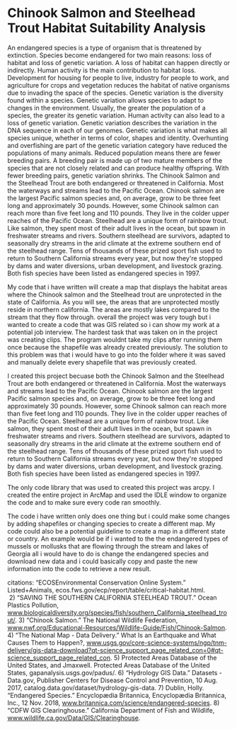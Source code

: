 # Chinook Salmon and Steelhead Trout Habitat Suitability Analysis
  An endangered species is a type of organism that is threatened by extinction. Species become endangered for two main reasons: loss of habitat and loss of genetic variation. A loss of habitat can happen directly or indirectly. Human activity is the main contribution to habitat loss. Development for housing for people to live, industry for people to work, and agriculture for crops and vegetation reduces the habitat of native organisms due to invading the space of the species.  Genetic variation is the diversity found within a species. Genetic variation allows species to adapt to changes in the environment. Usually, the greater the population of a species, the greater its genetic variation. Human activity can also lead to a loss of genetic variation. Genetic variation describes the variation in the DNA sequence in each of our genomes. Genetic variation is what makes all species unique, whether in terms of color, shapes and identity. Overhunting and overfishing are part of the genetic variation category have reduced the populations of many animals. Reduced population means there are fewer breeding pairs. A breeding pair is made up of two mature members of the species that are not closely related and can produce healthy offspring. With fewer breeding pairs, genetic variation shrinks. 
  The Chinook Salmon and the Steelhead Trout are both endangered or threatened in California. Most the waterways and streams lead to the Pacific Ocean. Chinook salmon are the largest Pacific salmon species and, on average, grow to be three feet long and approximately 30 pounds. However, some Chinook salmon can reach more than five feet long and 110 pounds. They live in the colder upper reaches of the Pacific Ocean. Steelhead are a unique form of rainbow trout. Like salmon, they spent most of their adult lives in the ocean, but spawn in freshwater streams and rivers. Southern steelhead are survivors, adapted to seasonally dry streams in the arid climate at the extreme southern end of the steelhead range. Tens of thousands of these prized sport fish used to return to Southern California streams every year, but now they're stopped by dams and water diversions, urban development, and livestock grazing. Both fish species have been listed as endangered species in 1997.

  My code that i have written will create a map that displays the habitat areas where the Chinook salmon and the Steelhead trout are unprotected in the state of California. As you will see, the areas that are unprotected mostly reside in northern california. The areas are mostly lakes compared to the stream that they flow through. overall the project was very tough but i wanted to create a code that was GIS related so i can show my work at a potential job interview. The hardest task that was taken on in the project was creating clips. The program wouldnt take my clips after running them once because the shapefile was already created previously. The solution to this problem was that i would have to go into the folder where it was saved and manually delete every shapefile that was previously created. 
  
  I created this project becuase both the Chinook Salmon and the Steelhead Trout are both endangered or threatened in California. Most the waterways and streams lead to the Pacific Ocean. Chinook salmon are the largest Pacific salmon species and, on average, grow to be three feet long and approximately 30 pounds. However, some Chinook salmon can reach more than five feet long and 110 pounds. They live in the colder upper reaches of the Pacific Ocean. Steelhead are a unique form of rainbow trout. Like salmon, they spent most of their adult lives in the ocean, but spawn in freshwater streams and rivers. Southern steelhead are survivors, adapted to seasonally dry streams in the arid climate at the extreme southern end of the steelhead range. Tens of thousands of these prized sport fish used to return to Southern California streams every year, but now they're stopped by dams and water diversions, urban development, and livestock grazing. Both fish species have been listed as endangered species in 1997.
  
  The only code library that was used to created this project was arcpy. I created the entire project in ArcMap and used the IDLE window to organize the code and to make sure every code ran smoothly.
  
  The code i have written only does one thing but i could make some changes by adding shapefiles or changing species to create a different map. My code could also be a potential guideline to create a map in a different state or country. An example would be if i wanted to the the endangered types of mussels or mollusks that are flowing through the stream and lakes of Georgia all i would have to do is change the endangered species and download new data and i could basically copy and paste the new information into the code to retrieve a new result. 
  
citations:
“ECOSEnvironmental Conservation Online System.” Listed+Animals, ecos.fws.gov/ecp/report/table/critical-habitat.html.  
 2) “SAVING THE SOUTHERN CALIFORNIA STEELHEAD TROUT.” Ocean Plastics Pollution, www.biologicaldiversity.org/species/fish/southern_California_steelhead_trout/.
3) “Chinook Salmon.” The National Wildlife Federation, www.nwf.org/Educational-Resources/Wildlife-Guide/Fish/Chinook-Salmon.
4) “The National Map - Data Delivery.” What Is an Earthquake and What Causes Them to Happen?, www.usgs.gov/core-science-systems/ngp/tnm-delivery/gis-data-download?qt-science_support_page_related_con=0#qt-science_support_page_related_con.
5) Protected Areas Database of the United States, and Jmaxwell. Protected Areas Database of the United States, gapanalysis.usgs.gov/padus/.
6) “Hydrology GIS Data.” Datasets - Data.gov, Publisher Centers for Disease Control and Prevention, 10 Aug. 2017, catalog.data.gov/dataset/hydrology-gis-data.
7) Dublin, Holly. “Endangered Species.” Encyclopædia Britannica, Encyclopædia Britannica, Inc., 12 Nov. 2018, www.britannica.com/science/endangered-species.
8) “CDFW GIS Clearinghouse.” California Department of Fish and Wildlife, www.wildlife.ca.gov/Data/GIS/Clearinghouse.


